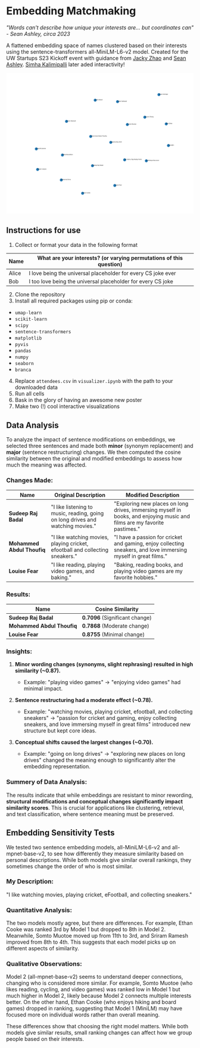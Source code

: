 # Embedding Matchmaking

_"Words can't describe how unique your interests are... but coordinates can" - Sean Ashley, circa 2023_

A flattened embedding space of names clustered based on their interests using the sentence-transformers all-MiniLM-L6-v2 model. Created for the UW Startups S23 Kickoff event with guidance from [Jacky Zhao](https://jzhao.xyz/) and [Sean Ashley](https://www.linkedin.com/in/sean-ashley). [Simha Kalimipalli](https://github.com/Simha-Kalimipalli) later aded interactivity!

![Sample output of script](https://github.com/A00431008/matchmaking/blob/main/visualization.png)

## Instructions for use

1. Collect or format your data in the following format

| Name  | What are your interests? (or varying permutations of this question) |
| ----- | ------------------------------------------------------------------- |
| Alice | I love being the universal placeholder for every CS joke ever       |
| Bob   | I too love being the universal placeholder for every CS joke        |

2. Clone the repository
3. Install all required packages using pip or conda:

- `umap-learn`
- `scikit-learn`
- `scipy`
- `sentence-transformers`
- `matplotlib`
- `pyvis`
- `pandas`
- `numpy`
- `seaborn`
- `branca`

4. Replace `attendees.csv` in `visualizer.ipynb` with the path to your downloaded data
5. Run all cells
6. Bask in the glory of having an awesome new poster
7. Make two (!) cool interactive visualizations

## Data Analysis

To analyze the impact of sentence modifications on embeddings, we selected three sentences and made both **minor** (synonym replacement) and **major** (sentence restructuring) changes. We then computed the cosine similarity between the original and modified embeddings to assess how much the meaning was affected.

### Changes Made:
| Name                     | Original Description | Modified Description |
|--------------------------|----------------------|----------------------|
| **Sudeep Raj Badal**  | "I like listening to music, reading, going on long drives and watching movies." | "Exploring new places on long drives, immersing myself in books, and enjoying music and films are my favorite pastimes." |
| **Mohammed Abdul Thoufiq**  | "I like watching movies, playing cricket, efootball and collecting sneakers." | "I have a passion for cricket and gaming, enjoy collecting sneakers, and love immersing myself in great films." |
| **Louise Fear**  | "I like reading, playing video games, and baking." | "Baking, reading books, and playing video games are my favorite hobbies." |

### Results:
| Name                     | Cosine Similarity |
|--------------------------|------------------|
| **Sudeep Raj Badal**     | **0.7096** (Significant change) |
| **Mohammed Abdul Thoufiq** | **0.7868** (Moderate change) |
| **Louise Fear**          | **0.8755** (Minimal change) |

### Insights:
1. **Minor wording changes (synonyms, slight rephrasing) resulted in high similarity (~0.87).**  
   - Example: "playing video games" → "enjoying video games" had minimal impact.  

2. **Sentence restructuring had a moderate effect (~0.78).**  
   - Example: "watching movies, playing cricket, efootball, and collecting sneakers" → "passion for cricket and gaming, enjoy collecting sneakers, and love immersing myself in great films" introduced new structure but kept core ideas.  

3. **Conceptual shifts caused the largest changes (~0.70).**  
   - Example: "going on long drives" → "exploring new places on long drives" changed the meaning enough to significantly alter the embedding representation.  

### Summery of Data Analysis:
The results indicate that while embeddings are resistant to minor rewording, **structural modifications and conceptual changes significantly impact similarity scores**. This is crucial for applications like clustering, retrieval, and text classification, where sentence meaning must be preserved.


## Embedding Sensitivity Tests
We tested two sentence embedding models, all-MiniLM-L6-v2 and all-mpnet-base-v2, to see how differently they measure similarity based on personal descriptions. While both models give similar overall rankings, they sometimes change the order of who is most similar.

### My Description:
"I like watching movies, playing cricket, eFootball, and collecting sneakers."

### Quantitative Analysis:
The two models mostly agree, but there are differences. For example, Ethan Cooke was ranked 3rd by Model 1 but dropped to 8th in Model 2. Meanwhile, Somto Muotoe moved up from 11th to 3rd, and Sriram Ramesh improved from 8th to 4th. This suggests that each model picks up on different aspects of similarity.

### Qualitative Observations:
Model 2 (all-mpnet-base-v2) seems to understand deeper connections, changing who is considered more similar. For example, Somto Muotoe (who likes reading, cycling, and video games) was ranked low in Model 1 but much higher in Model 2, likely because Model 2 connects multiple interests better. On the other hand, Ethan Cooke (who enjoys hiking and board games) dropped in ranking, suggesting that Model 1 (MiniLM) may have focused more on individual words rather than overall meaning.

These differences show that choosing the right model matters. While both models give similar results, small ranking changes can affect how we group people based on their interests.
